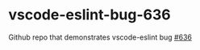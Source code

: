 # vscode-eslint-bug-636
Github repo that demonstrates vscode-eslint bug [#636](https://github.com/Microsoft/vscode-eslint/issues/636)
